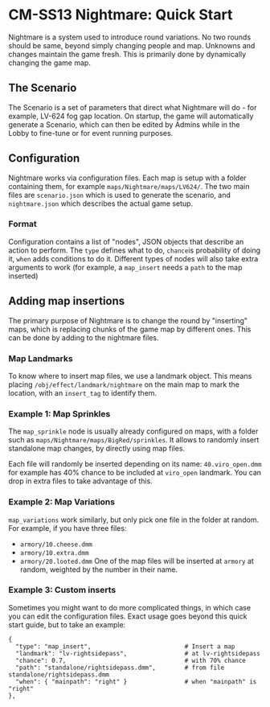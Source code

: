 # CM-SS13 Nightmare: Quick Start
Nightmare is a system used to introduce round variations. No two rounds should be same, beyond simply changing people and map. Unknowns and changes maintain the game fresh. This is primarily done by dynamically changing the game map.

## The Scenario
The Scenario is a set of parameters that direct what Nightmare will do - for example, LV-624 fog gap location. On startup, the game will automatically generate a Scenario, which can then be edited by Admins while in the Lobby to fine-tune or for event running purposes.

## Configuration
Nightmare works via configuration files. Each map is setup with a folder containing them, for example `maps/Nightmare/maps/LV624/`. The two main files are `scenario.json` which is used to generate the scenario, and `nightmare.json` which describes the actual game setup.
### Format
Configuration contains a list of "nodes", JSON objects that describe an action to perform. The `type` defines what to do, `chance`is probability of doing it, `when` adds conditions to do it. Different types of nodes will also take extra arguments to work (for example, a `map_insert` needs a `path` to the map inserted)

## Adding map insertions
The primary purpose of Nightmare is to change the round by "inserting" maps, which is replacing chunks of the game map by different ones. This can be done by adding to the nightmare files.

### Map Landmarks
To know where to insert map files, we use a landmark object. This means placing `/obj/effect/landmark/nightmare` on the main map to mark the location, with an `insert_tag` to identify them.

### Example 1: Map Sprinkles
The `map_sprinkle` node is usually already configured on maps, with a folder such as `maps/Nightmare/maps/BigRed/sprinkles`. It allows to randomly insert standalone map changes, by directly using map files.

Each file will randomly be inserted depending on its name: `40.viro_open.dmm` for example has 40% chance to be included at `viro_open` landmark. You can drop in extra files to take advantage of this.

### Example 2: Map Variations
`map_variations` work similarly, but only pick one file in the folder at random. For example, if you have three files:
* `armory/10.cheese.dmm`
* `armory/10.extra.dmm`
* `armory/20.looted.dmm`
One of the map files will be inserted at `armory` at random, weighted by the number in their name.

### Example 3: Custom inserts
Sometimes you might want to do more complicated things, in which case you can edit the configuration files.
Exact usage goes beyond this quick start guide, but to take an example:

```
{
  "type": "map_insert",                          # Insert a map
  "landmark": "lv-rightsidepass",                # at lv-rightsidepass
  "chance": 0.7,                                 # with 70% chance
  "path": "standalone/rightsidepass.dmm",        # from file standalone/rightsidepass.dmm
  "when": { "mainpath": "right" }                # when "mainpath" is "right"
},
```
